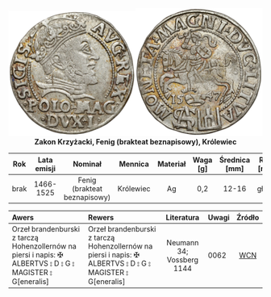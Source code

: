 



<center><img src="images/zyg2a_1547_grosz_a.jpg" width="50%"/><img src="images/zyg2a_1547_grosz_r.jpg" width="50%"/></center>
<center><b>Zakon Krzyżacki, Fenig (brakteat beznapisowy), Królewiec</b></center>

| Rok | Lata emisji | Nominał | Mennica | Materiał | Waga [g] | Średnica [mm] | Rant [mm] |
| :-: | :-: | :-: | :-: | :-: | :-: | :-: | :-: |
| brak | 1466-1525 | Fenig (brakteat beznapisowy) | Królewiec | Ag | 0,2 | 12-16 | gładki |

| Awers | Rewers | Literatura | Uwagi | Źródło |
| :- | :- | :-: | :- | :-: |
| Orzeł brandenburski z tarczą Hohenzollernów na piersi i napis: ✠ ALBERTVS ⦂ D ⦂ G ⦂ MAGISTER ⦂ G[eneralis] | Orzeł brandenburski z tarczą Hohenzollernów na piersi i napis: ✠ ALBERTVS ⦂ D ⦂ G ⦂ MAGISTER ⦂ G[eneralis] | Neumann 34; Vossberg 1144 | 0062 | [WCN](https://wcn.pl/auctions/48/561) |
